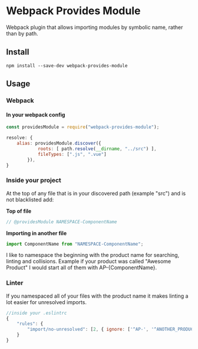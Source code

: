 Webpack Provides Module
==========

Webpack plugin that allows importing modules by symbolic name, rather than by path.

Install
----
    npm install --save-dev webpack-provides-module

Usage
----
### Webpack

#### In your webpack config
```JavaScript
const providesModule = require("webpack-provides-module");

resolve: {
    alias: providesModule.discover({
            roots: [ path.resolve(__dirname, "../src") ],
            fileTypes: [".js", ".vue"]
        }),
}
```

### Inside your project
At the top of any file that is in your discovered path (example "src") and is not blacklisted add:

<b>Top of file</b>
```JavaScript
// @providesModule NAMESPACE-ComponentName
```
<b>Importing in another file</b>
```JavaScript
import ComponentName from "NAMESPACE-ComponentName";
```

I like to namespace the beginning with the product name for searching, linting and collisions.  Example if your product was called "Awesome Product" I would start all of them with AP-{ComponentName}.

### Linter
If you namespaced all of your files with the product name it makes linting a lot easier for unresolved imports.

```JavaScript
//inside your .eslintrc
{
    "rules": {
        "import/no-unresolved": [2, { ignore: ['^AP-', '^ANOTHER_PRODUCT-',] }]
    }
}
```

